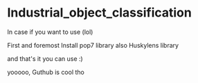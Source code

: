 # Industrial_object_classification
In case if you want to use (lol)

First and foremost
Install pop7 library also Huskylens library

and that's it you can use :)

yooooo, Guthub is cool tho